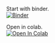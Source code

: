 Start with binder.  
[![Binder](https://mybinder.org/badge_logo.svg)](https://mybinder.org/v2/gh/Chibikuri/CHSH_ex/master)

Open in colab.  
[![Open In Colab](https://colab.research.google.com/assets/colab-badge.svg)](https://drive.google.com/file/d/1ZUVLDi6WTM7DPiITlSJZCBXXzEgiWKOi/view?usp=sharing)